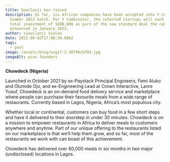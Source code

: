 ```yaml
---
title: Suwilanji has raised
description: So far, six African companies have been accepted into Y Combinator
  Summer 2022 batch. Per Y Combinator, the selected startups will each receive a
  total investment of $500,000 as part of the new standard deal the company
  announced in January 2022.
author: siuwilanji Siwlae
date: 2022-08-02T17:08:34.686Z
tags:
  - post
image: /assets/blog/ezgif-2-30799cbf84.jpg
imageAlt: pivo founders
---
```

**Chowdeck (Nigeria)**

Launched in October 2021 by ex-Paystack Principal Engineers; Femi Aluko and Olumide Ojo, and ex-Engineering Lead at Crown Interactive, Lanre Yusuf, Chowdeck is an on-demand food delivery service and marketplace where people can purchase their favourite meals from a wide range of restaurants. Currently based in Lagos, Nigeria, Africa’s most populous city.

Whether local or continental, customers can buy food in a few short steps and have it delivered to their doorstep in under 30 minutes. Chowdeck is on a mission to empower restaurants in Africa to deliver meals to customers anywhere and anytime. Part of our unique offering to the restaurants listed on our marketplace is that we’ll help them grow, and so far, most of the restaurants we work with can boast of this achievement.

Chowdeck has delivered over 60,000 meals in six months in two major (undisclosed) locations in Lagos.